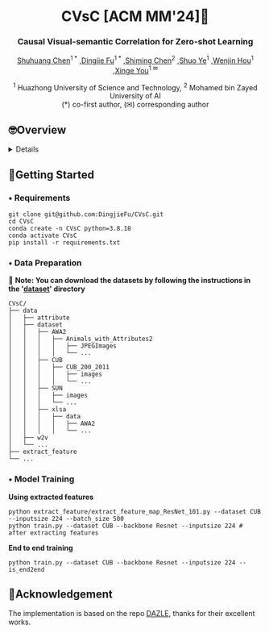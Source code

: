<div align="center">
<h1> CVsC [ACM MM'24]🎉 </h1>
<h3> Causal Visual-semantic Correlation for Zero-shot Learning </h3>

[Shuhuang Chen](https://github.com/shchen0001)<sup>1 *︎</sup> ,[Dingjie Fu](https://github.com/DingjieFu)<sup>1 *︎</sup> ,[Shiming Chen](https://shiming-chen.github.io/)<sup>2</sup> ,[Shuo Ye](https://github.com/SYe-hub)<sup>1</sup> ,[Wenjin Hou](https://github.com/Houwenjin)<sup>1</sup> ,[Xinge You](https://bmal.hust.edu.cn/EN.htm)<sup>1 ✉</sup>

<sup>1</sup> Huazhong University of Science and Technology, <sup>2</sup> Mohamed bin Zayed University of AI 
<br>
(*︎) co-first author,  (✉) corresponding author
<br>
</div>


## 🤓Overview
<details>
  
### • Main Results
| Dataset | Acc(CZSL) | U(GZSL) | S(GZSL) | H(GZSL) |
| :-----: | :-----: | :-----: | :-----: | :-----: |
| CUB | 79.1 | 72.4 | 78.4 | 75.3 |
| SUN | 71.5 | 61.9 | 47.6 | 53.8 |
| AWA2 | 73.1 | 68.0 | 87.0 | 76.4 |

</details>


## 💪Getting Started
<h3> • Requirements </h3>

```
git clone git@github.com:DingjieFu/CVsC.git
cd CVsC
conda create -n CVsC python=3.8.18
conda activate CVsC
pip install -r requirements.txt
```
<h3> • Data Preparation </h3>

🌟 **Note: You can download the datasets by following the instructions in the '[dataset](https://github.com/DingjieFu/CVsC/tree/main/data/dataset)' directory**
```
CVsC/
├── data
│   ├── attribute
│   ├── dataset
│   │   ├── AWA2
│   │   │   ├── Animals_with_Attributes2
│   │   │   │   ├── JPEGImages
│   │   │   │   └── ...
│   │   ├── CUB
│   │   │   ├── CUB_200_2011
│   │   │   │   ├── images
│   │   │   │   └── ...
│   │   ├── SUN
│   │   │   ├── images
│   │   │   └── ...
│   │   ├── xlsa
│   │   │   ├── data
│   │   │   │   ├── AWA2
│   │   │   │   └── ...
│   ├── w2v
│   └── ...
├── extract_feature
└── ...
```
<h3> • Model Training </h3>

**Using extracted features**
```
python extract_feature/extract_feature_map_ResNet_101.py --dataset CUB --inputsize 224 --batch_size 500
python train.py --dataset CUB --backbone Resnet --inputsize 224 # after extracting features
```

**End to end training**
```
python train.py --dataset CUB --backbone Resnet --inputsize 224 --is_end2end
```
## 📑Acknowledgement
The implementation is based on the repo [DAZLE](https://github.com/hbdat/cvpr20_DAZLE), thanks for their excellent works.

